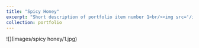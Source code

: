```yaml
---
title: "Spicy Honey"
excerpt: "Short description of portfolio item number 1<br/><img src='/images/500x300.png'>"
collection: portfolio
---
```


![](images/spicy honey/1.jpg)
